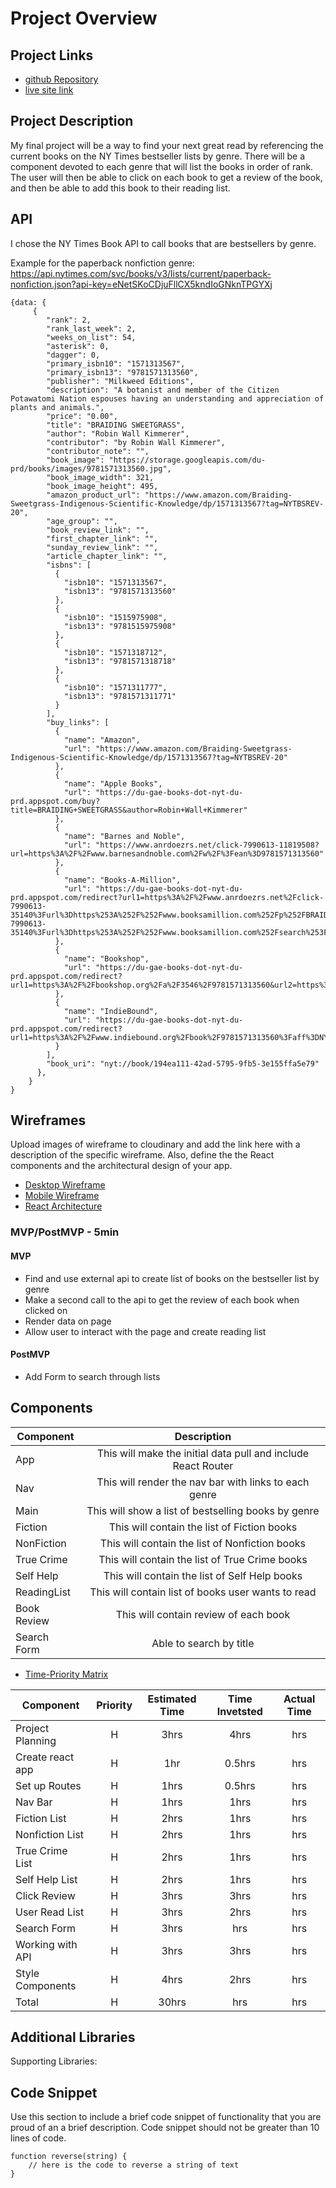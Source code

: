 # Project Overview

## Project Links

- [github Repository](https://github.com/monicamclaughlan/NY-React-API)
- [live site link](https://kind-torvalds-59bbd1.netlify.app/)

## Project Description

My final project will be a way to find your next great read by referencing the current books on the NY Times bestseller lists by genre. There will be a component devoted to each genre that will list the books in order of rank.  The user will then be able to click on each book to get a review of the book, and then be able to add this book to their reading list. 

## API

I chose the NY Times Book API to call books that are bestsellers by genre.

Example for the paperback nonfiction genre:
https://api.nytimes.com/svc/books/v3/lists/current/paperback-nonfiction.json?api-key=eNetSKoCDjuFllCX5kndIoGNknTPGYXj

```
{data: {
     {
        "rank": 2,
        "rank_last_week": 2,
        "weeks_on_list": 54,
        "asterisk": 0,
        "dagger": 0,
        "primary_isbn10": "1571313567",
        "primary_isbn13": "9781571313560",
        "publisher": "Milkweed Editions",
        "description": "A botanist and member of the Citizen Potawatomi Nation espouses having an understanding and appreciation of plants and animals.",
        "price": "0.00",
        "title": "BRAIDING SWEETGRASS",
        "author": "Robin Wall Kimmerer",
        "contributor": "by Robin Wall Kimmerer",
        "contributor_note": "",
        "book_image": "https://storage.googleapis.com/du-prd/books/images/9781571313560.jpg",
        "book_image_width": 321,
        "book_image_height": 495,
        "amazon_product_url": "https://www.amazon.com/Braiding-Sweetgrass-Indigenous-Scientific-Knowledge/dp/1571313567?tag=NYTBSREV-20",
        "age_group": "",
        "book_review_link": "",
        "first_chapter_link": "",
        "sunday_review_link": "",
        "article_chapter_link": "",
        "isbns": [
          {
            "isbn10": "1571313567",
            "isbn13": "9781571313560"
          },
          {
            "isbn10": "1515975908",
            "isbn13": "9781515975908"
          },
          {
            "isbn10": "1571318712",
            "isbn13": "9781571318718"
          },
          {
            "isbn10": "1571311777",
            "isbn13": "9781571311771"
          }
        ],
        "buy_links": [
          {
            "name": "Amazon",
            "url": "https://www.amazon.com/Braiding-Sweetgrass-Indigenous-Scientific-Knowledge/dp/1571313567?tag=NYTBSREV-20"
          },
          {
            "name": "Apple Books",
            "url": "https://du-gae-books-dot-nyt-du-prd.appspot.com/buy?title=BRAIDING+SWEETGRASS&author=Robin+Wall+Kimmerer"
          },
          {
            "name": "Barnes and Noble",
            "url": "https://www.anrdoezrs.net/click-7990613-11819508?url=https%3A%2F%2Fwww.barnesandnoble.com%2Fw%2F%3Fean%3D9781571313560"
          },
          {
            "name": "Books-A-Million",
            "url": "https://du-gae-books-dot-nyt-du-prd.appspot.com/redirect?url1=https%3A%2F%2Fwww.anrdoezrs.net%2Fclick-7990613-35140%3Furl%3Dhttps%253A%252F%252Fwww.booksamillion.com%252Fp%252FBRAIDING%252BSWEETGRASS%252FRobin%252BWall%252BKimmerer%252F9781571313560&url2=https%3A%2F%2Fwww.anrdoezrs.net%2Fclick-7990613-35140%3Furl%3Dhttps%253A%252F%252Fwww.booksamillion.com%252Fsearch%253Fquery%253DBRAIDING%252BSWEETGRASS%252BRobin%252BWall%252BKimmerer"
          },
          {
            "name": "Bookshop",
            "url": "https://du-gae-books-dot-nyt-du-prd.appspot.com/redirect?url1=https%3A%2F%2Fbookshop.org%2Fa%2F3546%2F9781571313560&url2=https%3A%2F%2Fbookshop.org%2Fbooks%3Fkeywords%3DBRAIDING%2BSWEETGRASS"
          },
          {
            "name": "IndieBound",
            "url": "https://du-gae-books-dot-nyt-du-prd.appspot.com/redirect?url1=https%3A%2F%2Fwww.indiebound.org%2Fbook%2F9781571313560%3Faff%3DNYT&url2=https%3A%2F%2Fwww.indiebound.org%2Fsearch%2Fbook%3Fkeys%3DBRAIDING%2BSWEETGRASS%2BRobin%2BWall%2BKimmerer%26aff%3DNYT"
          }
        ],
        "book_uri": "nyt://book/194ea111-42ad-5795-9fb5-3e155ffa5e79"
      },
    }
}
```

## Wireframes

Upload images of wireframe to cloudinary and add the link here with a description of the specific wireframe. Also, define the the React components and the architectural design of your app.

- [Desktop Wireframe](https://www.figma.com/file/eyIS7VmOAdNQvft55sfrNV/React-Book-Project--Desktop?node-id=0%3A1)
- [Mobile Wireframe](https://www.figma.com/file/uzaFUngAvWoeShBz0J1L8d/React-Book-Project---Mobile?node-id=0%3A1)
- [React Architecture](https://www.figma.com/file/R6DcvvcjgaVLC4qlph0o5z/React-Architecture---Project-2?node-id=0%3A1)

### MVP/PostMVP - 5min

#### MVP 

- Find and use external api to create list of books on the bestseller list by genre
- Make a second call to the api to get the review of each book when clicked on
- Render data on page
- Allow user to interact with the page and create reading list

#### PostMVP 

- Add Form to search through lists 

## Components


| Component |                          Description                          |
| --------- | :-----------------------------------------------------------: |
| App       | This will make the initial data pull and include React Router |
| Nav       |          This will render the nav bar with links to each genre|
| Main      |          This will show a list of bestselling books by genre  |
| Fiction   |          This will contain the list of Fiction books          |
| NonFiction|          This will contain the list of Nonfiction books       |
| True Crime|          This will contain the list of True Crime books       |
| Self Help |          This will contain the list of Self Help books        |
|ReadingList|          This will contain list of books user wants to read   |
|Book Review|          This will contain review of each book                |
|Search Form|          Able to search by title                              |


- [Time-Priority Matrix](https://docs.google.com/spreadsheets/d/16aDWGDzB2D1AZdw1CxAAtfeCEYMYQ9sKih-R3A2aB9c/edit#gid=417043777)

| Component        | Priority | Estimated Time | Time Invetsted | Actual Time |
| ---------------- | :------: | :------------: | :------------: | :---------: |
| Project Planning |    H     |      3hrs      |     4hrs        |      hrs    |
| Create react app |    H     |      1hr       |     0.5hrs        |      hrs    |
| Set up Routes    |    H     |      1hrs      |     0.5hrs        |      hrs    |
| Nav Bar          |    H     |      1hrs      |     1hrs        |      hrs    |
| Fiction List     |    H     |      2hrs      |     1hrs        |      hrs    |
| Nonfiction List  |    H     |      2hrs      |     1hrs        |   hrs       |
| True Crime List  |    H     |      2hrs      |     1hrs        |   hrs       |
| Self Help List   |    H     |      2hrs      |     1hrs        |   hrs       |
| Click Review     |    H     |      3hrs      |     3hrs        |   hrs       |
| User Read List   |    H     |      3hrs      |     2hrs        |   hrs       |
| Search Form      |    H     |      3hrs      |     hrs        |   hrs       |
| Working with API |    H     |      3hrs      |     3hrs        |   hrs       |
| Style Components |    H     |      4hrs      |     2hrs        |      hrs    |
| Total            |    H     |      30hrs     |      hrs       |    hrs      |

## Additional Libraries

Supporting Libraries: 

## Code Snippet

Use this section to include a brief code snippet of functionality that you are proud of an a brief description. Code snippet should not be greater than 10 lines of code.

```
function reverse(string) {
	// here is the code to reverse a string of text
}
```
